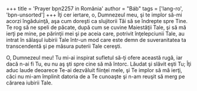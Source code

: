+++
title = 'Prayer bpn2257 in România'
author = "Báb"
tags = ['lang-ro', 'bpn-unsorted']
+++
Îţi cer iertare, o, Dumnezeul meu, şi te implor să-mi acorzi îngăduinţă, aşa cum doreşti ca slujitorii Tăi să se îndrepte spre Tine. Te rog să ne speli de păcate, după cum se cuvine Maiestăţii Tale, şi să mă ierţi pe mine, pe părinţii mei şi pe aceia care, potrivit înţelepciunii Tale, au intrat în sălaşul iubirii Tale într-un mod care este demn de suveranitatea ta transcendentă şi pe măsura puterii Tale cereşti.

O, Dumnezeul meu! Tu mi-ai inspirat sufletul să-ţi ofere această rugă, iar dacă n-ai fi Tu, eu nu aş şti spre cine să mă întorc. Lăudat şi slăvit eşti Tu; Îţi aduc laude deoarece Te-ai dezvăluit fiinţei mele, şi Te implor să mă ierţi, căci nu mi-am împlinit datoria de a Te cunoaşte şi n-am reuşit să merg pe cărarea iubirii Tale.
